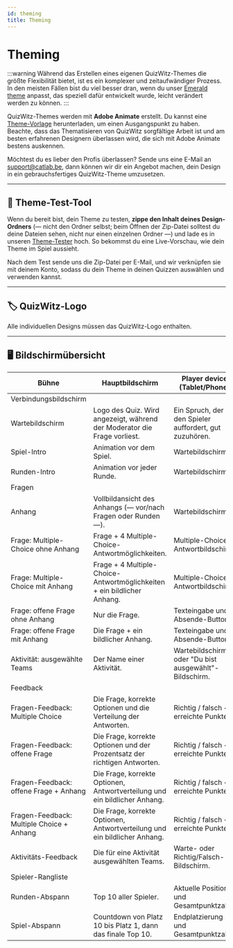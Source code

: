 ```yaml
---
id: theming
title: Theming
---
```


# Theming

:::warning
Während das Erstellen eines eigenen QuizWitz-Themes die größte Flexibilität bietet, ist es ein komplexer und zeitaufwändiger Prozess. In den meisten Fällen bist du viel besser dran, wenn du unser [Emerald theme](011-emerald-theme.md) anpasst, das speziell dafür entwickelt wurde, leicht verändert werden zu können.
:::

QuizWitz-Themes werden mit **Adobe Animate** erstellt. Du kannst eine [Theme-Vorlage](https://themes.quizwitz.com/empty/quizwitz-empty-theme.zip) herunterladen, um einen Ausgangspunkt zu haben. Beachte, dass das Thematisieren von QuizWitz sorgfältige Arbeit ist und am besten erfahrenen Designern überlassen wird, die sich mit Adobe Animate bestens auskennen.

Möchtest du es lieber den Profis überlassen? Sende uns eine E-Mail an [support@catlab.be](mailto:support@catlab.be), dann können wir dir ein Angebot machen, dein Design in ein gebrauchsfertiges QuizWitz-Theme umzusetzen.

---

## 🧪 Theme-Test-Tool

Wenn du bereit bist, dein Theme zu testen, **zippe den Inhalt deines Design-Ordners** (— nicht den Ordner selbst; beim Öffnen der Zip-Datei solltest du deine Dateien sehen, nicht nur einen einzelnen Ordner —) und lade es in unseren [Theme-Tester](https://themes.quizwitz.com/) hoch. So bekommst du eine Live-Vorschau, wie dein Theme im Spiel aussieht.

Nach dem Test sende uns die Zip-Datei per E-Mail, und wir verknüpfen sie mit deinem Konto, sodass du dein Theme in deinen Quizzen auswählen und verwenden kannst.

---

## 🏷️ QuizWitz-Logo

Alle individuellen Designs müssen das QuizWitz-Logo enthalten.

---

## 🖥️ Bildschirmübersicht

| Bühne                                                     | Hauptbildschirm                                                                                          | Player device (Tablet/Phone)                        |
| --------------------------------------------------------- | -------------------------------------------------------------------------------------------------------- | ---------------------------------------------------------------------- |
| Verbindungsbildschirm                                     |                                                                                                          |                                                                        |
| Wartebildschirm                                           | Logo des Quiz. Wird angezeigt, während der Moderator die Frage vorliest. | Ein Spruch, der den Spieler auffordert, gut zuzuhören. |
| Spiel-Intro                                               | Animation vor dem Spiel.                                                                 | Wartebildschirm.                                       |
| Runden-Intro                                              | Animation vor jeder Runde.                                                               | Wartebildschirm.                                       |
| Fragen                                                    |                                                                                                          |                                                                        |
| Anhang                                                    | Vollbildansicht des Anhangs (— vor/nach Fragen oder Runden —).        | Wartebildschirm.                                       |
| Frage: Multiple-Choice ohne Anhang        | Frage + 4 Multiple-Choice-Antwortmöglichkeiten.                                          | Multiple-Choice-Antwortbildschirm.                     |
| Frage: Multiple-Choice mit Anhang         | Frage + 4 Multiple-Choice-Antwortmöglichkeiten + ein bildlicher Anhang.                  | Multiple-Choice-Antwortbildschirm.                     |
| Frage: offene Frage ohne Anhang           | Nur die Frage.                                                                           | Texteingabe und Absende-Button.                        |
| Frage: offene Frage mit Anhang            | Die Frage + ein bildlicher Anhang.                                                       | Texteingabe und Absende-Button.                        |
| Aktivität: ausgewählte Teams              | Der Name einer Aktivität.                                                                | Wartebildschirm oder "Du bist ausgewählt"-Bildschirm.  |
| Feedback                                                  |                                                                                                          |                                                                        |
| Fragen-Feedback: Multiple Choice          | Die Frage, korrekte Optionen und die Verteilung der Antworten.                           | Richtig / falsch + erreichte Punkte.                   |
| Fragen-Feedback: offene Frage             | Die Frage, korrekte Optionen und der Prozentsatz der richtigen Antworten.                | Richtig / falsch + erreichte Punkte.                   |
| Fragen-Feedback: offene Frage + Anhang    | Die Frage, korrekte Optionen, Antwortverteilung und ein bildlicher Anhang.               | Richtig / falsch + erreichte Punkte.                   |
| Fragen-Feedback: Multiple Choice + Anhang | Die Frage, korrekte Optionen, Antwortverteilung und ein bildlicher Anhang.               | Richtig / falsch + erreichte Punkte.                   |
| Aktivitäts-Feedback                                       | Die für eine Aktivität ausgewählten Teams.                                               | Warte- oder Richtig/Falsch-Bildschirm.                 |
| Spieler-Rangliste                                         |                                                                                                          |                                                                        |
| Runden-Abspann                                            | Top 10 aller Spieler.                                                                    | Aktuelle Position und Gesamtpunktzahl.                 |
| Spiel-Abspann                                             | Countdown von Platz 10 bis Platz 1, dann das finale Top 10.                              | Endplatzierung und Gesamtpunktzahl.                    |
